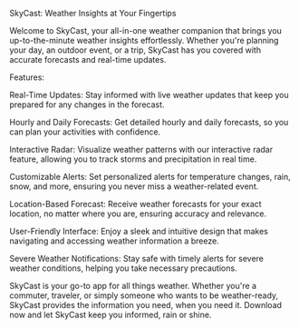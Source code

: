 SkyCast: Weather Insights at Your Fingertips

Welcome to SkyCast, your all-in-one weather companion that brings you up-to-the-minute weather insights effortlessly. Whether you're planning your day, an outdoor event, or a trip, SkyCast has you covered with accurate forecasts and real-time updates.

Features:

Real-Time Updates: Stay informed with live weather updates that keep you prepared for any changes in the forecast.

Hourly and Daily Forecasts: Get detailed hourly and daily forecasts, so you can plan your activities with confidence.

Interactive Radar: Visualize weather patterns with our interactive radar feature, allowing you to track storms and precipitation in real time.

Customizable Alerts: Set personalized alerts for temperature changes, rain, snow, and more, ensuring you never miss a weather-related event.

Location-Based Forecast: Receive weather forecasts for your exact location, no matter where you are, ensuring accuracy and relevance.

User-Friendly Interface: Enjoy a sleek and intuitive design that makes navigating and accessing weather information a breeze.

Severe Weather Notifications: Stay safe with timely alerts for severe weather conditions, helping you take necessary precautions.

SkyCast is your go-to app for all things weather. Whether you're a commuter, traveler, or simply someone who wants to be weather-ready, SkyCast provides the information you need, when you need it. Download now and let SkyCast keep you informed, rain or shine.
